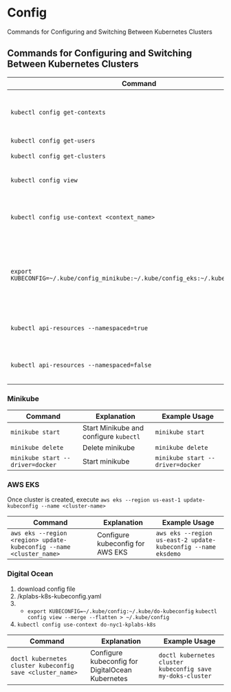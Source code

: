 # Config

Commands for Configuring and Switching Between Kubernetes Clusters

## Commands for Configuring and Switching Between Kubernetes Clusters

| Command | Explanation | Example Usage |
|---------|-------------|---------------|
| `kubectl config get-contexts` | List all contexts in your kubeconfig file | `kubectl config get-contexts` |
| `kubectl config get-users` | List all users | `kubectl config get-users` |
| `kubectl config get-clusters` | List all clusters | `kubectl config get-clusters` |
| `kubectl config view` | Verify the merged configuration | `kubectl config view` <br> `kubectl config --kubeconfig=/root/my-kube-config current-context`|
| `kubectl config use-context <context_name>` | Switch between contexts in the merged configuration | `kubectl config use-context minikube` <br/> `kubectl config --kubeconfig=/root/my-kube-config use-context research`|
| `export KUBECONFIG=~/.kube/config_minikube:~/.kube/config_eks:~/.kube/config_doks` | Set the `KUBECONFIG` environment variable to specify multiple configuration files | `export KUBECONFIG=~/.kube/config_minikube:~/.kube/config_eks:~/.kube/config_doks` |
| `kubectl api-resources --namespaced=true` | List all namespaced API resources | `kubectl api-resources --namespaced=true` |
| `kubectl api-resources --namespaced=false` | List all cluster-wide API resources | `kubectl api-resources --namespaced=false` |

### Minikube

| Command | Explanation | Example Usage |
|---------|-------------|---------------|
| `minikube start` | Start Minikube and configure `kubectl` | `minikube start` |
| `minikube delete` | Delete minikube | `minikube delete` |
| `minikube start --driver=docker` | Start minikube | `minikube start --driver=docker` |

### AWS EKS

Once cluster is created, execute
`aws eks --region us-east-1 update-kubeconfig --name <cluster-name>`

| Command | Explanation | Example Usage |
|---------|-------------|---------------|
| `aws eks --region <region> update-kubeconfig --name <cluster_name>` | Configure kubeconfig for AWS EKS | `aws eks --region us-east-2 update-kubeconfig --name eksdemo` |

### Digital Ocean

1. download config file
2. /kplabs-k8s-kubeconfig.yaml
3. - `export KUBECONFIG=~/.kube/config:~/.kube/do-kubeconfig`
     `kubectl config view --merge --flatten > ~/.kube/config`
4. `kubectl config use-context do-nyc1-kplabs-k8s`

| Command | Explanation | Example Usage |
|---------|-------------|---------------|
| `doctl kubernetes cluster kubeconfig save <cluster_name>` | Configure kubeconfig for DigitalOcean Kubernetes | `doctl kubernetes cluster kubeconfig save my-doks-cluster` |
